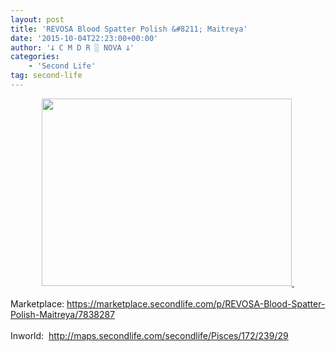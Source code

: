 ```yaml
---
layout: post
title: 'REVOSA Blood Spatter Polish &#8211; Maitreya'
date: '2015-10-04T22:23:00+00:00'
author: '𐕣 C M D R ░ NOVA 𐕣'
categories:
    - 'Second Life'
tag: second-life
---
```


<div style="clear: both; text-align: center;">
<a href="http://4.bp.blogspot.com/-Brk-i-WYhjQ/VhGmb1vtqCI/AAAAAAAAAUs/YHPVlkEJWG4/s1600/spatterad.png" style="margin-left: 1em; margin-right: 1em;"><img border="0" height="300" src="http://4.bp.blogspot.com/-Brk-i-WYhjQ/VhGmb1vtqCI/AAAAAAAAAUs/YHPVlkEJWG4/s400/spatterad.png" width="400" />&nbsp;</a></div>
<div style="clear: both; text-align: center;">
<br /></div>
<div style="clear: both; text-align: left;">
Marketplace: <a href="https://marketplace.secondlife.com/p/REVOSA-Blood-Spatter-Polish-Maitreya/7838287" target="_blank" rel="noopener">https://marketplace.secondlife.com/p/REVOSA-Blood-Spatter-Polish-Maitreya/7838287</a></div>
<div style="clear: both; text-align: left;">
<br /></div>
<div style="clear: both; text-align: left;">
Inworld:&nbsp; <a href="http://maps.secondlife.com/secondlife/Pisces/172/239/29" target="_blank" rel="noopener">http://maps.secondlife.com/secondlife/Pisces/172/239/29</a></div>
<br />